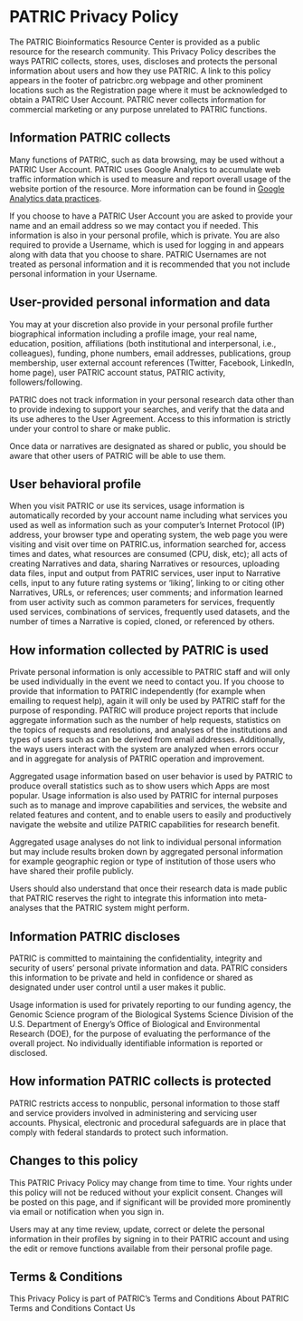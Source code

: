 # PATRIC Privacy Policy

The PATRIC Bioinformatics Resource Center is provided as a public resource for the research community. This Privacy Policy describes the ways PATRIC collects, stores, uses, discloses and protects the personal information about users and how they use PATRIC. A link to this policy appears in the footer of patricbrc.org webpage and other prominent locations such as the Registration page where it must be acknowledged to obtain a PATRIC User Account. PATRIC never collects information for commercial marketing or any purpose unrelated to PATRIC functions.

## Information PATRIC collects
Many functions of PATRIC, such as data browsing, may be used without a PATRIC User Account. PATRIC uses Google Analytics to accumulate web traffic information which is used to measure and report overall usage of the website portion of the resource. More information can be found in [Google Analytics data practices](https://support.google.com/analytics/answer/6004245?hl=en). 

If you choose to have a PATRIC User Account you are asked to provide your name and an email address so we may contact you if needed. This information is also in your personal profile, which is private. You are also required to provide a Username, which is used for logging in and appears along with data that you choose to share. PATRIC Usernames are not treated as personal information and it is recommended that you not include personal information in your Username.

## User-provided personal information and data
You may at your discretion also provide in your personal profile further biographical information including a profile image, your real name, education, position, affiliations (both institutional and interpersonal, i.e., colleagues), funding, phone numbers, email addresses, publications, group membership, user external account references (Twitter, Facebook, LinkedIn, home page), user PATRIC account status, PATRIC activity, followers/following.

PATRIC does not track information in your personal research data other than to provide indexing to support your searches, and verify that the data and its use adheres to the User Agreement. Access to this information is strictly under your control to share or make public.

Once data or narratives are designated as shared or public, you should be aware that other users of PATRIC will be able to use them.

## User behavioral profile
When you visit PATRIC or use its services, usage information is automatically recorded by your account name including what services you used as well as information such as your computer’s Internet Protocol (IP) address, your browser type and operating system, the web page you were visiting and visit over time on PATRIC.us, information searched for, access times and dates, what resources are consumed (CPU, disk, etc); all acts of creating Narratives and data, sharing Narratives or resources, uploading data files, input and output from PATRIC services, user input to Narrative cells, input to any future rating systems or ‘liking’, linking to or citing other Narratives, URLs, or references; user comments; and information learned from user activity such as common parameters for services, frequently used services, combinations of services, frequently used datasets, and the number of times a Narrative is copied, cloned, or referenced by others.

## How information collected by PATRIC is used
Private personal information is only accessible to PATRIC staff and will only be used individually in the event we need to contact you. If you choose to provide that information to PATRIC independently (for example when emailing to request help), again it will only be used by PATRIC staff for the purpose of responding. PATRIC will produce project reports that include aggregate information such as the number of help requests, statistics on the topics of requests and resolutions, and analyses of the institutions and types of users such as can be derived from email addresses. Additionally, the ways users interact with the system are analyzed when errors occur and in aggregate for analysis of PATRIC operation and improvement.

Aggregated usage information based on user behavior is used by PATRIC to produce overall statistics such as to show users which Apps are most popular. Usage information is also used by PATRIC for internal purposes such as to manage and improve capabilities and services, the website and related features and content, and to enable users to easily and productively navigate the website and utilize PATRIC capabilities for research benefit.

Aggregated usage analyses do not link to individual personal information but may include results broken down by aggregated personal information for example geographic region or type of institution of those users who have shared their profile publicly.

Users should also understand that once their research data is made public that PATRIC reserves the right to integrate this information into meta-analyses that the PATRIC system might perform.

## Information PATRIC discloses
PATRIC is committed to maintaining the confidentiality, integrity and security of users’ personal private information and data. PATRIC considers this information to be private and held in confidence or shared as designated under user control until a user makes it public.

Usage information is used for privately reporting to our funding agency, the Genomic Science program of the Biological Systems Science Division of the U.S. Department of Energy’s Office of Biological and Environmental Research (DOE), for the purpose of evaluating the performance of the overall project. No individually identifiable information is reported or disclosed.

## How information PATRIC collects is protected
PATRIC restricts access to nonpublic, personal information to those staff and service providers involved in administering and servicing user accounts. Physical, electronic and procedural safeguards are in place that comply with federal standards to protect such information.

## Changes to this policy
This PATRIC Privacy Policy may change from time to time. Your rights under this policy will not be reduced without your explicit consent. Changes will be posted on this page, and if significant will be provided more prominently via email or notification when you sign in.

Users may at any time review, update, correct or delete the personal information in their profiles by signing in to their PATRIC account and using the edit or remove functions available from their personal profile page.

## Terms & Conditions
This Privacy Policy is part of PATRIC’s Terms and Conditions 
About PATRIC 
Terms and Conditions 
Contact Us 

